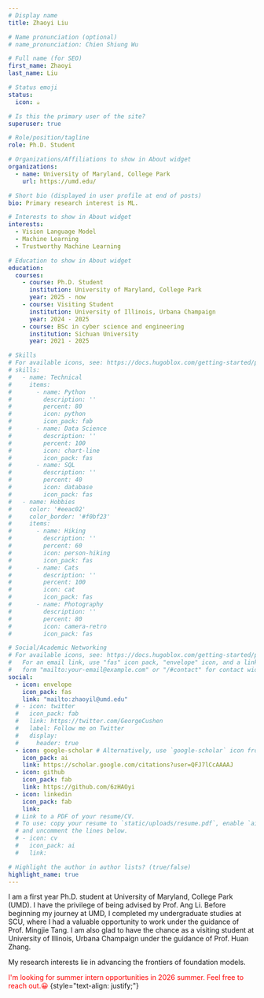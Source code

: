 ```yaml
---
# Display name
title: Zhaoyi Liu

# Name pronunciation (optional)
# name_pronunciation: Chien Shiung Wu

# Full name (for SEO)
first_name: Zhaoyi
last_name: Liu

# Status emoji
status:
  icon: ☕️

# Is this the primary user of the site?
superuser: true

# Role/position/tagline
role: Ph.D. Student

# Organizations/Affiliations to show in About widget
organizations:
  - name: University of Maryland, College Park
    url: https://umd.edu/

# Short bio (displayed in user profile at end of posts)
bio: Primary research interest is ML.

# Interests to show in About widget
interests:
  - Vision Language Model
  - Machine Learning
  - Trustworthy Machine Learning

# Education to show in About widget
education:
  courses:
    - course: Ph.D. Student
      institution: University of Maryland, College Park
      year: 2025 - now
    - course: Visiting Student
      institution: University of Illinois, Urbana Champaign
      year: 2024 - 2025
    - course: BSc in cyber science and engineering
      institution: Sichuan University
      year: 2021 - 2025

# Skills
# For available icons, see: https://docs.hugoblox.com/getting-started/page-builder/#icons
# skills:
#   - name: Technical
#     items:
#       - name: Python
#         description: ''
#         percent: 80
#         icon: python
#         icon_pack: fab
#       - name: Data Science
#         description: ''
#         percent: 100
#         icon: chart-line
#         icon_pack: fas
#       - name: SQL
#         description: ''
#         percent: 40
#         icon: database
#         icon_pack: fas
#   - name: Hobbies
#     color: '#eeac02'
#     color_border: '#f0bf23'
#     items:
#       - name: Hiking
#         description: ''
#         percent: 60
#         icon: person-hiking
#         icon_pack: fas
#       - name: Cats
#         description: ''
#         percent: 100
#         icon: cat
#         icon_pack: fas
#       - name: Photography
#         description: ''
#         percent: 80
#         icon: camera-retro
#         icon_pack: fas

# Social/Academic Networking
# For available icons, see: https://docs.hugoblox.com/getting-started/page-builder/#icons
#   For an email link, use "fas" icon pack, "envelope" icon, and a link in the
#   form "mailto:your-email@example.com" or "/#contact" for contact widget.
social:
  - icon: envelope
    icon_pack: fas
    link: "mailto:zhaoyil@umd.edu"
  # - icon: twitter
  #   icon_pack: fab
  #   link: https://twitter.com/GeorgeCushen
  #   label: Follow me on Twitter
  #   display:
  #     header: true
  - icon: google-scholar # Alternatively, use `google-scholar` icon from `ai` icon pack
    icon_pack: ai
    link: https://scholar.google.com/citations?user=QFJ7lCcAAAAJ
  - icon: github
    icon_pack: fab
    link: https://github.com/6zHAOyi
  - icon: linkedin
    icon_pack: fab
    link: 
  # Link to a PDF of your resume/CV.
  # To use: copy your resume to `static/uploads/resume.pdf`, enable `ai` icons in `params.yaml`,
  # and uncomment the lines below.
  # - icon: cv
  #   icon_pack: ai
  #   link: 

# Highlight the author in author lists? (true/false)
highlight_name: true
---
```

I am a first year Ph.D. student at University of Maryland, College Park (UMD). I have the privilege of being advised by Prof. Ang Li. Before beginning my journey at UMD, I completed my undergraduate studies at SCU, where I had a valuable opportunity to work under the guidance of Prof. Mingjie Tang. I am also glad to have the chance as a visiting student at University of Illinois, Urbana Champaign under the guidance of Prof. Huan Zhang.

My research interests lie in advancing the frontiers of foundation models.

<span style="color:red">I'm looking for summer intern opportunities in 2026 summer. Feel free to reach out.😀</span>
{style="text-align: justify;"}



